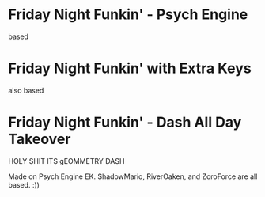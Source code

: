 # Friday Night Funkin' - Psych Engine
based
# Friday Night Funkin' with Extra Keys
also based
# Friday Night Funkin' - Dash All Day Takeover
HOLY SHIT ITS gEOMMETRY DASH

Made on Psych Engine EK. ShadowMario, RiverOaken, and ZoroForce are all based. :))